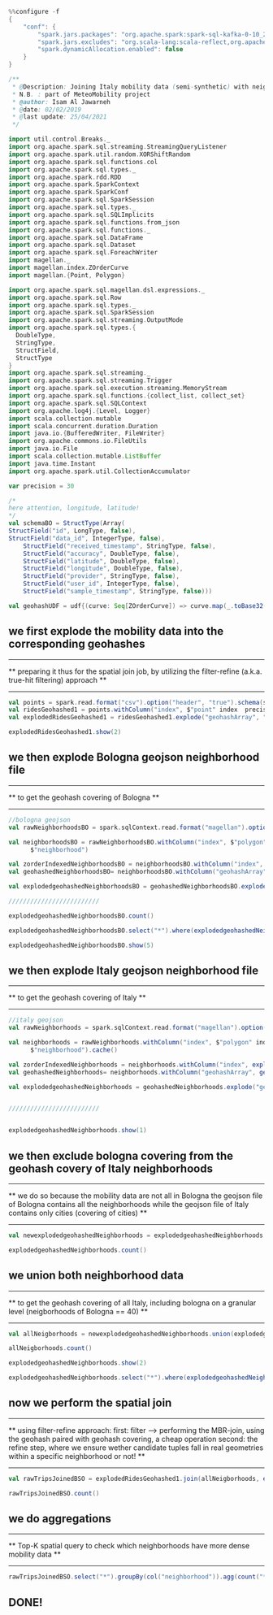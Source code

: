 

```scala
%%configure -f
{
    "conf": {
        "spark.jars.packages": "org.apache.spark:spark-sql-kafka-0-10_2.11:2.2.0,harsha2010:magellan:1.0.5-s_2.11,com.esri.geometry:esri-geometry-api:1.2.1,commons-io:commons-io:2.6,org.apache.spark:spark-streaming_2.11:2.2.0,org.apache.spark:spark-sql_2.11:2.2.0",
        "spark.jars.excludes": "org.scala-lang:scala-reflect,org.apache.spark:spark-tags_2.11",
        "spark.dynamicAllocation.enabled": false
    }
}
```


```scala
/**
 * @Description: Joining Italy mobility data (semi-synthetic) with neighborhoods (polygons)
 * N.B. : part of MeteoMobility project
 * @author: Isam Al Jawarneh
 * @date: 02/02/2019
 * @last update: 25/04/2021
 */
```


```scala
import util.control.Breaks._
import org.apache.spark.sql.streaming.StreamingQueryListener
import org.apache.spark.util.random.XORShiftRandom
import org.apache.spark.sql.functions.col
import org.apache.spark.sql.types._
import org.apache.spark.rdd.RDD
import org.apache.spark.SparkContext
import org.apache.spark.SparkConf
import org.apache.spark.sql.SparkSession
import org.apache.spark.sql.types._
import org.apache.spark.sql.SQLImplicits
import org.apache.spark.sql.functions.from_json
import org.apache.spark.sql.functions._
import org.apache.spark.sql.DataFrame
import org.apache.spark.sql.Dataset
import org.apache.spark.sql.ForeachWriter
import magellan._
import magellan.index.ZOrderCurve
import magellan.{Point, Polygon}

import org.apache.spark.sql.magellan.dsl.expressions._
import org.apache.spark.sql.Row
import org.apache.spark.sql.types._
import org.apache.spark.sql.SparkSession
import org.apache.spark.sql.streaming.OutputMode
import org.apache.spark.sql.types.{
  DoubleType,
  StringType,
  StructField,
  StructType
}
import org.apache.spark.sql.streaming._
import org.apache.spark.sql.streaming.Trigger
import org.apache.spark.sql.execution.streaming.MemoryStream
import org.apache.spark.sql.functions.{collect_list, collect_set}
import org.apache.spark.sql.SQLContext
import org.apache.log4j.{Level, Logger}
import scala.collection.mutable
import scala.concurrent.duration.Duration
import java.io.{BufferedWriter, FileWriter}
import org.apache.commons.io.FileUtils
import java.io.File
import scala.collection.mutable.ListBuffer
import java.time.Instant
import org.apache.spark.util.CollectionAccumulator
```


```scala
var precision = 30

```


```scala
/*
here attention, longitude, latitude!
*/
val schemaBO = StructType(Array(
StructField("id", LongType, false),
StructField("data_id", IntegerType, false),
    StructField("received_timestamp", StringType, false),
    StructField("accuracy", DoubleType, false),
    StructField("latitude", DoubleType, false),
    StructField("longitude", DoubleType, false),
    StructField("provider", StringType, false),
    StructField("user_id", IntegerType, false),
    StructField("sample_timestamp", StringType, false)))
```


```scala
val geohashUDF = udf{(curve: Seq[ZOrderCurve]) => curve.map(_.toBase32())}
```

## we first explode the mobility data into the corresponding geohashes
***
**
preparing it thus for the spatial join job, by utilizing the filter-refine (a.k.a. true-hit filtering) approach
**
***


```scala
val points = spark.read.format("csv").option("header", "true").schema(schemaBO).csv("wasb://sspark@7q6kgdctotuwu.blob.core.windows.net/bo/dat/").withColumn("point", point($"longitude",$"latitude")).select("point","id")//.limit(20000)
val ridesGeohashed1 = points.withColumn("index", $"point" index  precision).withColumn("geohashArray", geohashUDF($"index.curve"))
val explodedRidesGeohashed1 = ridesGeohashed1.explode("geohashArray", "geohash") { a: mutable.WrappedArray[String] => a }
```


```scala
explodedRidesGeohashed1.show(2)
```

## we then explode Bologna geojson neighborhood file
***
**
to get the geohash covering of Bologna
**
***


```scala
//bologna geojson
val rawNeighborhoodsBO = spark.sqlContext.read.format("magellan").option("type", "geojson").load("wasb://sspark@7q6kgdctotuwu.blob.core.windows.net/bo/bolognaQuartiere").select($"polygon", $"metadata"("NOMEQUART").as("neighborhood"))

val neighborhoodsBO = rawNeighborhoodsBO.withColumn("index", $"polygon" index precision).select($"polygon", $"index", 
      $"neighborhood")

val zorderIndexedNeighborhoodsBO = neighborhoodsBO.withColumn("index", explode($"index")).select("polygon", "index.curve", "index.relation","neighborhood")
val geohashedNeighborhoodsBO= neighborhoodsBO.withColumn("geohashArray", geohashUDF($"index.curve"))

val explodedgeohashedNeighborhoodsBO = geohashedNeighborhoodsBO.explode("geohashArray", "geohash") { a: mutable.WrappedArray[String] => a }

/////////////////////////

```


```scala
explodedgeohashedNeighborhoodsBO.count()
```


```scala
explodedgeohashedNeighborhoodsBO.select("*").where(explodedgeohashedNeighborhoodsBO("geohash")==="spzvpt").show()
```


```scala
explodedgeohashedNeighborhoodsBO.show(5)
```

## we then explode Italy geojson neighborhood file
***
**
to get the geohash covering of Italy
**
***


```scala
//italy geojson
val rawNeighborhoods = spark.sqlContext.read.format("magellan").option("type", "geojson").load("wasb://sspark@7q6kgdctotuwu.blob.core.windows.net/bo/italy/").select($"polygon", $"metadata"("name").as("neighborhood")).cache()

val neighborhoods = rawNeighborhoods.withColumn("index", $"polygon" index  precision).select($"polygon", $"index", 
      $"neighborhood").cache()

val zorderIndexedNeighborhoods = neighborhoods.withColumn("index", explode($"index")).select("polygon", "index.curve", "index.relation","neighborhood")
val geohashedNeighborhoods= neighborhoods.withColumn("geohashArray", geohashUDF($"index.curve"))

val explodedgeohashedNeighborhoods = geohashedNeighborhoods.explode("geohashArray", "geohash") { a: mutable.WrappedArray[String] => a }


/////////////////////////



```


```scala
explodedgeohashedNeighborhoods.show(1)
```

## we then exclude bologna covering from the geohash covery of Italy neighborhoods
***
**
we do so because the mobility data are not all in Bologna
the geojson file of Bologna contains all the neighborhoods
while the geojson file of Italy contains only cities (covering of cities)
**
***


```scala
val newexplodedgeohashedNeighborhoods = explodedgeohashedNeighborhoods.filter(col("neighborhood") =!= "Bologna")
```


```scala
explodedgeohashedNeighborhoods.count()
```

## we union both neighborhood data
***
**
to get the geohash covering of all Italy, including bologna on a granular level (neigborhoods of Bologna == 40)
**
***


```scala
val allNeigborhoods = newexplodedgeohashedNeighborhoods.union(explodedgeohashedNeighborhoodsBO)
```


```scala
allNeigborhoods.count()
```


```scala
explodedgeohashedNeighborhoods.show(2)
```


```scala
explodedgeohashedNeighborhoods.select("*").where(explodedgeohashedNeighborhoods("geohash")==="spzvpt").show()
```

## now we perform the spatial join
***
**
using filter-refine approach:
first: filter --> performing the MBR-join, using the geohash paired with geohash covering, a cheap operation
second: the refine step, where we ensure wether candidate tuples fall in real geometries within a specific neighborhood or not!
**
***


```scala
val rawTripsJoinedBSO = explodedRidesGeohashed1.join(allNeigborhoods, explodedRidesGeohashed1("geohash") === allNeigborhoods("geohash")).select("point", "neighborhood","id").where($"point" within $"polygon")
```


```scala
rawTripsJoinedBSO.count()
```

## we do aggregations
***
**
Top-K spatial query to check which neighborhoods have more dense mobility data
**
***


```scala
rawTripsJoinedBSO.select("*").groupBy(col("neighborhood")).agg(count("*").as("count")).sort(desc("count")).show(20)
```

## DONE!


```scala

```

